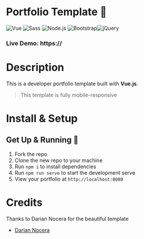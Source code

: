 # Portfolio Template 🚀

![Vue](https://img.shields.io/badge/Vue.js-35495E?style=for-the-badge&logo=vue.js&logoColor=4FC08D) ![Sass](https://img.shields.io/badge/Sass-CC6699?style=for-the-badge&logo=sass&logoColor=white) ![Node.js](https://img.shields.io/badge/Node.js-43853D?style=for-the-badge&logo=node.js&logoColor=white) ![Bootstrap](https://img.shields.io/badge/Bootstrap-563D7C?style=for-the-badge&logo=bootstrap&logoColor=white)![jQuery](https://img.shields.io/badge/jQuery-0769AD?style=for-the-badge&logo=jquery&logoColor=white)

### Live Demo: https://

# Description

This is a developer portfolio template built with **Vue.js**. 

> This template is fully mobile-responsive

# Install & Setup

## Get Up & Running :running:

1. Fork the repo
2. Clone the new repo to your machine
3. Run `npm i` to install dependencies
4. Run `npm run serve` to start the development serve
5. View your portfolio at `http://localhost:8080`

# Credits
Thanks to Darian Nocera for the beautiful template
- [Darian Nocera](https://github.com/darnocer)

